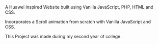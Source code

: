 A Huawei Inspired Website built using Vanilla JavaScript, PHP, HTML and CSS. 

Incorporates a Scroll animation from scratch with Vanilla JavaScript and CSS.

This Project was made during my second year of college.
